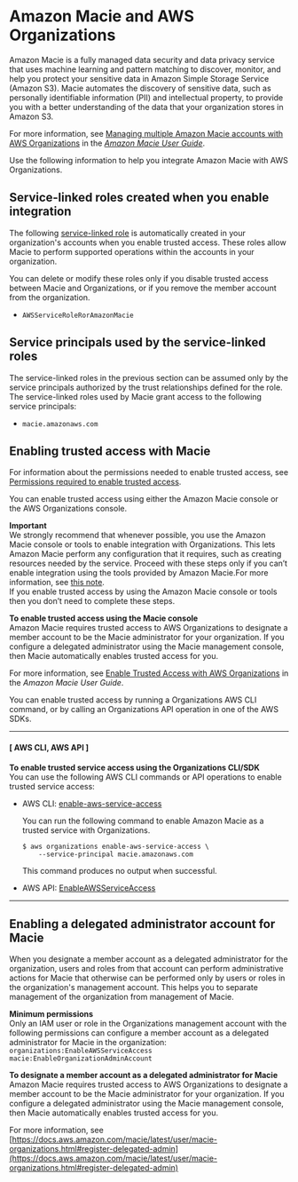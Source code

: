 # Amazon Macie and AWS Organizations<a name="services-that-can-integrate-macie"></a>

Amazon Macie is a fully managed data security and data privacy service that uses machine learning and pattern matching to discover, monitor, and help you protect your sensitive data in Amazon Simple Storage Service \(Amazon S3\)\. Macie automates the discovery of sensitive data, such as personally identifiable information \(PII\) and intellectual property, to provide you with a better understanding of the data that your organization stores in Amazon S3\.

For more information, see [Managing multiple Amazon Macie accounts with AWS Organizations](https://docs.aws.amazon.com/macie/latest/user/macie-organizations.html) in the *[Amazon Macie User Guide](https://docs.aws.amazon.com/macie/latest/userguide/)*\.

Use the following information to help you integrate Amazon Macie with AWS Organizations\.



## Service\-linked roles created when you enable integration<a name="integrate-enable-slr-macie"></a>

The following [service\-linked role](https://docs.aws.amazon.com/IAM/latest/UserGuide/using-service-linked-roles.html) is automatically created in your organization's accounts when you enable trusted access\. These roles allow Macie to perform supported operations within the accounts in your organization\.

You can delete or modify these roles only if you disable trusted access between Macie and Organizations, or if you remove the member account from the organization\.
+ `AWSServiceRoleRorAmazonMacie`

## Service principals used by the service\-linked roles<a name="integrate-enable-svcprin-macie"></a>

The service\-linked roles in the previous section can be assumed only by the service principals authorized by the trust relationships defined for the role\. The service\-linked roles used by Macie grant access to the following service principals:
+ `macie.amazonaws.com`

## Enabling trusted access with Macie<a name="integrate-enable-ta-macie"></a>

For information about the permissions needed to enable trusted access, see [Permissions required to enable trusted access](orgs_integrate_services.md#orgs_trusted_access_perms)\.

You can enable trusted access using either the Amazon Macie console or the AWS Organizations console\.

**Important**  
We strongly recommend that whenever possible, you use the Amazon Macie console or tools to enable integration with Organizations\. This lets Amazon Macie perform any configuration that it requires, such as creating resources needed by the service\. Proceed with these steps only if you can’t enable integration using the tools provided by Amazon Macie\.For more information, see [this note](orgs_integrate_services.md#important-note-about-integration)\.   
If you enable trusted access by using the Amazon Macie console or tools then you don’t need to complete these steps\.

**To enable trusted access using the Macie console**  
Amazon Macie requires trusted access to AWS Organizations to designate a member account to be the Macie administrator for your organization\. If you configure a delegated administrator using the Macie management console, then Macie automatically enables trusted access for you\.

For more information, see [Enable Trusted Access with AWS Organizations](https://docs.aws.amazon.com/macie/latest/user/macie-organizations.html#register-delegated-admin) in the *Amazon Macie User Guide*\.

You can enable trusted access by running a Organizations AWS CLI command, or by calling an Organizations API operation in one of the AWS SDKs\.

------
#### [ AWS CLI, AWS API ]

**To enable trusted service access using the Organizations CLI/SDK**  
You can use the following AWS CLI commands or API operations to enable trusted service access:
+ AWS CLI: [enable\-aws\-service\-access](https://docs.aws.amazon.com/cli/latest/reference/organizations/enable-aws-service-access.html)

  You can run the following command to enable Amazon Macie as a trusted service with Organizations\.

  ```
  $ aws organizations enable-aws-service-access \
      --service-principal macie.amazonaws.com
  ```

  This command produces no output when successful\.
+ AWS API: [EnableAWSServiceAccess](https://docs.aws.amazon.com/organizations/latest/APIReference/API_EnableAWSServiceAccess.html)

------

## Enabling a delegated administrator account for Macie<a name="integrate-enable-da-macie"></a>

When you designate a member account as a delegated administrator for the organization, users and roles from that account can perform administrative actions for Macie that otherwise can be performed only by users or roles in the organization's management account\. This helps you to separate management of the organization from management of Macie\.

**Minimum permissions**  
Only an IAM user or role in the Organizations management account with the following permissions can configure a member account as a delegated administrator for Macie in the organization:  
`organizations:EnableAWSServiceAccess`
`macie:EnableOrganizationAdminAccount`

**To designate a member account as a delegated administrator for Macie**  
Amazon Macie requires trusted access to AWS Organizations to designate a member account to be the Macie administrator for your organization\. If you configure a delegated administrator using the Macie management console, then Macie automatically enables trusted access for you\.

For more information, see [https://docs.aws.amazon.com/macie/latest/user/macie-organizations.html#register-delegated-admin](https://docs.aws.amazon.com/macie/latest/user/macie-organizations.html#register-delegated-admin)